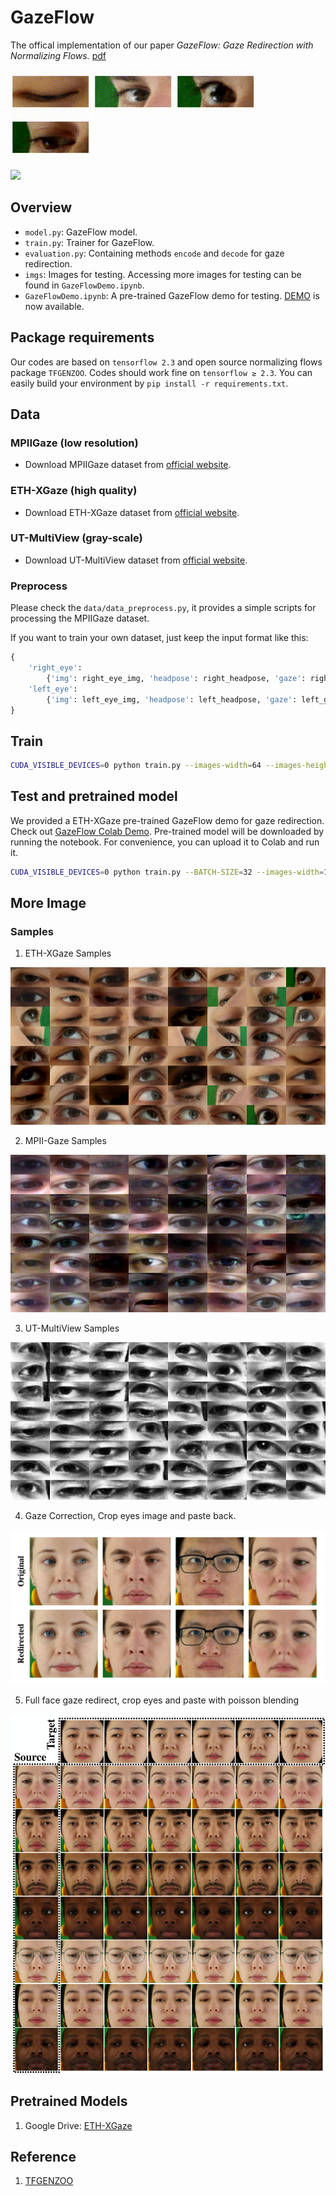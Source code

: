 # GazeFlow
The offical implementation of our paper *GazeFlow: Gaze Redirection with Normalizing Flows.* [pdf](./assets/GazeFlow.pdf)

<!-- ![](https://demo-1251505139.cos.ap-beijing-1.myqcloud.com/images/1_s.gif)
![](https://demo-1251505139.cos.ap-beijing-1.myqcloud.com/images/2_s.gif)
![](https://demo-1251505139.cos.ap-beijing-1.myqcloud.com/images/3_s.gif)
![](https://demo-1251505139.cos.ap-beijing-1.myqcloud.com/images/4_s.gif) -->

![](_assets/1_s.gif)
![](_assets/2_s.gif)
![](_assets/3_s.gif)
![](_assets/4_s.gif)


![](https://demo-1251505139.cos.ap-beijing-1.myqcloud.com/images/model_forward.png)


## Overview

- `model.py`: GazeFlow model.
- `train.py`: Trainer for GazeFlow.
- `evaluation.py`: Containing methods `encode` and `decode` for gaze redirection.
- `imgs`: Images for testing. Accessing more images for testing can be found in `GazeFlowDemo.ipynb`.
- `GazeFlowDemo.ipynb`: A pre-trained GazeFlow demo for testing. [DEMO](https://github.com/ackness/GazeFlow_demo) is now available.

## Package requirements

Our codes are based on `tensorflow 2.3` and open source normalizing flows package `TFGENZOO`. Codes should work fine on `tensorflow ≥ 2.3`. 
You can easily build your environment by ` pip install -r requirements.txt `.

## Data

### MPIIGaze (low resolution)

- Download MPIIGaze dataset from [official website](https://www.mpi-inf.mpg.de/departments/computer-vision-and-machine-learning/research/gaze-based-human-computer-interaction/appearance-based-gaze-estimation-in-the-wild).


### ETH-XGaze (high quality)

- Download ETH-XGaze dataset from [official website](https://ait.ethz.ch/projects/2020/ETH-XGaze/).


### UT-MultiView (gray-scale)

- Download UT-MultiView dataset from [official website](https://www.ut-vision.org/datasets/).


### Preprocess

Please check the `data/data_preprocess.py`, it provides a simple scripts for processing the MPIIGaze dataset.

If you want to train your own dataset, just keep the input format like this:

```python
{
    'right_eye': 
        {'img': right_eye_img, 'headpose': right_headpose, 'gaze': right_gaze},
    'left_eye': 
        {'img': left_eye_img, 'headpose': left_headpose, 'gaze': left_gaze},
}
```

## Train

```bash
CUDA_VISIBLE_DEVICES=0 python train.py --images-width=64 --images-height=32 --K=18 --L=3 --datapath=/your_path_to_preprocess_data/xgaze_64x32.tfrecords
```

## Test and pretrained model

We provided a ETH-XGaze pre-trained GazeFlow demo for gaze redirection. Check out [GazeFlow Colab Demo](https://colab.research.google.com/drive/1TALhnvy6CuyzpC29mS8CShZH3mpV8AAG?usp=sharing). Pre-trained model will be downloaded by running the notebook. For convenience, you can upload it to Colab and run it.

```bash
CUDA_VISIBLE_DEVICES=0 python train.py --BATCH-SIZE=32 --images-width=128 --images-height=128 --K=18 --L=5 --condition-shape=4 --total-take=34000 --datapath=/path_to_your_preprocessed_data/mpiiface.tfrecords
```

## More Image

### Samples

1. ETH-XGaze Samples

![](_assets/ethxgaze_samples.png)

2. MPII-Gaze Samples

![](_assets/mpii_samples.png)

3. UT-MultiView Samples

![](_assets/ut_samples.png)

4. Gaze Correction, Crop eyes image and paste back.

![](_assets/eth-gaze-correction.png)

5. Full face gaze redirect, crop eyes and paste with poisson blending

![](_assets/eth-xgaze-full-face-edit.png)

## Pretrained Models

1. Google Drive: [ETH-XGaze](https://drive.google.com/file/d/12eYcS4kVXVjF3gJdtWx7LFKvmQ_6Tspp/view?usp=sharing)


## Reference

1. [TFGENZOO](https://github.com/MokkeMeguru/TFGENZOO)

